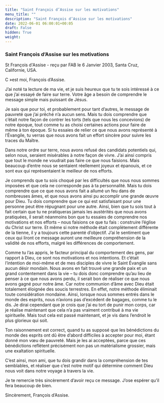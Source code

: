 ```yaml
---
title: "Saint François d’Assise sur les motivations"
menu_title: ""
description: "Saint François d’Assise sur les motivations"
date: 2022-06-01 06:00:01+00:05
draft: False
hidden: True
weight:
---
```

### Saint François d’Assise sur les motivations

St François d'Assise - reçu par FAB le 6 Janvier 2003, Santa Cruz, Californie, USA.

C »est moi, François d’Assise.

J’ai noté ta lecture de ma vie, et je suis heureux que tu te sois intéressé à ce que j’ai essayé de faire sur terre. Votre âge a besoin de comprendre le message simple mais puissant de Jésus.

Je sais que pour toi, et probablement pour tant d’autres, le message de pauvreté que j’ai prêché n’a aucun sens. Mais tu dois comprendre que c’était notre façon de contrer les torts (tels que nous les concevions) de notre époque, tout comme tu as choisi certaines actions pour faire de même à ton époque. Si tu essaies de relier ce que nous avons représenté à l’Évangile, tu verras que nous avons fait un effort sincère pour suivre les traces du Maître.

Dans notre ordre sur terre, nous avons refusé des candidats potentiels qui, selon nous, seraient misérables à notre façon de vivre. J’ai ainsi compris que tout le monde ne voudrait pas faire ce que nous faisions. Mais beaucoup d’entre nous se sentaient réellement joyeux et épanouis, et ce sont eux qui représentaient le meilleur de nos efforts.

Je comprends que tu sois choqué par les difficultés que nous nous sommes imposées et que cela ne corresponde pas à ta personnalité. Mais tu dois comprendre que ce que nous avons fait a allumé un feu dans de nombreuses âmes, et que nous avons ainsi pu accomplir une grande œuvre pour Dieu. Tu dois comprendre que ce qui est satisfaisant pour une personne peut être répugnant pour une autre. Ainsi, bien que tu sois tout à fait certain que tu ne pratiqueras jamais les austérités que nous avons pratiquées, il serait néanmoins bon que tu essaies de comprendre nos motivations et nos efforts – nous faisions ce que tu fais : construire l’église du Christ sur terre. Et même si notre méthode était complètement différente de la tienne, il y a toujours cette parenté d’objectif. J’ai le sentiment que ceux qui liront ce message auront une meilleure compréhension de la validité de nos efforts, malgré les différences de comportement.

Comme tu l’as appris, le facteur principal du comportement des gens, par rapport à Dieu, ce sont nos motivations et nos intentions. Et c’était l’intention de moi-même et de mes disciples de vivre le Saint Évangile sans aucun désir mondain. Nous avons en fait trouvé une grande paix et un grand contentement dans la vie – tu dois donc comprendre qu’au lieu de penser à ce que nous avons perdu, il serait bon de réaliser ce que nous avons gagné pour notre âme. Car notre communion d’âme avec Dieu était totalement éloignée des soucis terrestres. En effet, notre méthode éliminait toute considération mondaine. Ainsi, lorsque nous sommes entrés dans le monde des esprits, nous n’avions pas d’excédent de bagages, comme tu le dis. Je dirai cependant que je crois que j’ai eu tort de punir mon corps, car je réalise maintenant que cela n’a pas vraiment contribué à ma vie spirituelle. Mais tout cela est passé maintenant, et je vis dans l’endroit le plus glorieux qui soit.

Ton raisonnement est correct, quand tu as supposé que les bénédictions du monde des esprits ont dû être d’abord difficiles à accepter pour moi, étant donné mon vœu de pauvreté. Mais je les ai acceptées, parce que ces bénédictions reflètent précisément non pas un matérialisme grossier, mais une exaltation spirituelle.

C’est ainsi, mon ami, que tu dois grandir dans la compréhension de tes semblables, et réaliser que c’est notre motif qui détermine comment Dieu nous voit dans notre voyage à travers la vie.

Je te remercie très sincèrement d’avoir reçu ce message. J’ose espérer qu’il fera beaucoup de bien.

Sincèrement, François d’Assise.